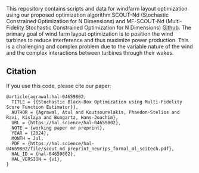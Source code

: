 This repository contains scripts and data for windfarm layout optimization using our proposed optimization algorithm SCOUT-Nd (Stochastic Constrained Optimization for N Dimensions) and MF-SCOUT-Nd (Multi-Fidelity Stochastic Constrained Optimization for N Dimensions) [Github](https://github.com/KislayaRavi/scout-Nd/tree/main}{Github}). The primary goal of wind farm layout optimization is to position the wind turbines to reduce interference and thus maximize power production. This is a challenging and complex problem due to the variable nature of the wind and the complex interactions between turbines through their wakes.

## Citation
If you use this code, please cite our paper:
```
@article{agrawal:hal-04659802,
  TITLE = {{Stochastic Black-Box Optimization using Multi-Fidelity Score Function Estimator}},
  AUTHOR = {Agrawal, Atul and Koutsourelakis, Phaedon-Stelios and Ravi, Kislaya and Bungartz, Hans-Joachim},
  URL = {https://hal.science/hal-04659802},
  NOTE = {working paper or preprint},
  YEAR = {2024},
  MONTH = Jul,
  PDF = {https://hal.science/hal-04659802/file/scout_nd_preprint_neurips_formal_ml_scitech.pdf},
  HAL_ID = {hal-04659802},
  HAL_VERSION = {v1},
}
```